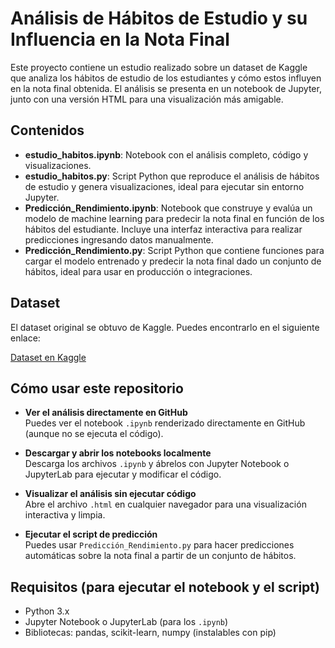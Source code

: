 # Análisis de Hábitos de Estudio y su Influencia en la Nota Final

Este proyecto contiene un estudio realizado sobre un dataset de Kaggle que analiza los hábitos de estudio de los estudiantes y cómo estos influyen en la nota final obtenida. El análisis se presenta en un notebook de Jupyter, junto con una versión HTML para una visualización más amigable.

## Contenidos

- **estudio_habitos.ipynb**: Notebook con el análisis completo, código y visualizaciones.  
- **estudio_habitos.py**: Script Python que reproduce el análisis de hábitos de estudio y genera visualizaciones, ideal para ejecutar sin entorno Jupyter.  
- **Predicción_Rendimiento.ipynb**: Notebook que construye y evalúa un modelo de machine learning para predecir la nota final en función de los hábitos del estudiante. Incluye una interfaz interactiva para realizar predicciones ingresando datos manualmente.  
- **Predicción_Rendimiento.py**: Script Python que contiene funciones para cargar el modelo entrenado y predecir la nota final dado un conjunto de hábitos, ideal para usar en producción o integraciones.

## Dataset

El dataset original se obtuvo de Kaggle. Puedes encontrarlo en el siguiente enlace:

[Dataset en Kaggle](https://www.kaggle.com/datasets/jayaantanaath/student-habits-vs-academic-performance)

## Cómo usar este repositorio

- **Ver el análisis directamente en GitHub**  
  Puedes ver el notebook `.ipynb` renderizado directamente en GitHub (aunque no se ejecuta el código).

- **Descargar y abrir los notebooks localmente**  
  Descarga los archivos `.ipynb` y ábrelos con Jupyter Notebook o JupyterLab para ejecutar y modificar el código.

- **Visualizar el análisis sin ejecutar código**  
  Abre el archivo `.html` en cualquier navegador para una visualización interactiva y limpia.

- **Ejecutar el script de predicción**  
  Puedes usar `Predicción_Rendimiento.py` para hacer predicciones automáticas sobre la nota final a partir de un conjunto de hábitos.

## Requisitos (para ejecutar el notebook y el script)

- Python 3.x  
- Jupyter Notebook o JupyterLab (para los `.ipynb`)  
- Bibliotecas: pandas, scikit-learn, numpy (instalables con pip)
